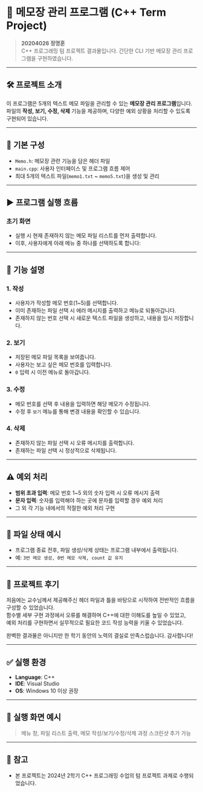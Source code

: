 # 📘 메모장 관리 프로그램 (C++ Term Project)

> **20204026 정명훈**  
> C++ 프로그래밍 텀 프로젝트 결과물입니다. 간단한 CLI 기반 메모장 관리 프로그램을 구현하였습니다.

---

## 🛠️ 프로젝트 소개

이 프로그램은 5개의 텍스트 메모 파일을 관리할 수 있는 **메모장 관리 프로그램**입니다.  
파일의 **작성, 보기, 수정, 삭제** 기능을 제공하며, 다양한 예외 상황을 처리할 수 있도록 구현되어 있습니다.

---

## 📂 기본 구성

- `Memo.h`: 메모장 관련 기능을 담은 헤더 파일
- `main.cpp`: 사용자 인터페이스 및 프로그램 흐름 제어
- 최대 5개의 텍스트 파일(`memo1.txt` ~ `memo5.txt`)을 생성 및 관리

---

## ▶️ 프로그램 실행 흐름

### 초기 화면

- 실행 시 현재 존재하지 않는 메모 파일 리스트를 먼저 출력합니다.
- 이후, 사용자에게 아래 메뉴 중 하나를 선택하도록 합니다:

---

## 📝 기능 설명

### 1. 작성

- 사용자가 작성할 메모 번호(1~5)를 선택합니다.
- 이미 존재하는 파일 선택 시 에러 메시지를 출력하고 메뉴로 되돌아갑니다.
- 존재하지 않는 번호 선택 시 새로운 텍스트 파일을 생성하고, 내용을 임시 저장합니다.

### 2. 보기

- 저장된 메모 파일 목록을 보여줍니다.
- 사용자는 보고 싶은 메모 번호를 입력합니다.
- `0` 입력 시 이전 메뉴로 돌아갑니다.

### 3. 수정

- 메모 번호를 선택 후 내용을 입력하면 해당 메모가 수정됩니다.
- 수정 후 `보기` 메뉴를 통해 변경 내용을 확인할 수 있습니다.

### 4. 삭제

- 존재하지 않는 파일 선택 시 오류 메시지를 출력합니다.
- 존재하는 파일 선택 시 정상적으로 삭제됩니다.

---

## ⚠️ 예외 처리

- **범위 초과 입력**: 메모 번호 1~5 외의 숫자 입력 시 오류 메시지 출력
- **문자 입력**: 숫자를 입력해야 하는 곳에 문자를 입력할 경우 예외 처리
- 그 외 각 기능 내에서의 적절한 예외 처리 구현

---

## 💾 파일 상태 예시

- 프로그램 종료 전후, 파일 생성/삭제 상태는 프로그램 내부에서 출력됩니다.
- 예: `3번 메모 생성, 0번 메모 삭제, count 값 유지`

---

## 💬 프로젝트 후기

처음에는 교수님께서 제공해주신 헤더 파일과 틀을 바탕으로 시작하여 전반적인 흐름을 구성할 수 있었습니다.  
함수별 세부 구현 과정에서 오류를 해결하며 C++에 대한 이해도를 높일 수 있었고,  
예외 처리를 구현하면서 실무적으로 필요한 코드 작성 능력을 키울 수 있었습니다.

완벽한 결과물은 아니지만 한 학기 동안의 노력의 결실로 만족스럽습니다. 감사합니다!

---

## ✅ 실행 환경

- **Language**: C++
- **IDE**: Visual Studio 
- **OS**: Windows 10 이상 권장

---

## 📸 실행 화면 예시

> 메뉴 창, 파일 리스트 출력, 메모 작성/보기/수정/삭제 과정 스크린샷 추가 가능

---

## 📎 참고

- 본 프로젝트는 2024년 2학기 C++ 프로그래밍 수업의 텀 프로젝트 과제로 수행되었습니다.
